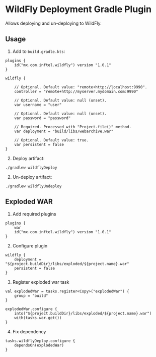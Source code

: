 # WildFly Deployment Gradle Plugin

Allows deploying and un-deploying to WildFly.

## Usage

1. Add to `build.gradle.kts`:

```
plugins {
    id("mx.com.inftel.wildfly") version "1.0.1"
}

wildfly {

    // Optional. Default value: "remote+http://localhost:9990".
    controller = "remote+http://myserver.mydomain.com:9990"

    // Optional. Default value: null (unset).
    var username = "user"

    // Optional. Default value: null (unset).
    var password = "password"

    // Required. Processed with "Project.file()" method.
    var deployment = "build/libs/webarchive.war"

    // Optional. Default value: true.
    var persistent = false
}
```

2. Deploy artifact:

```
./gradlew wildflyDeploy
```

2. Un-deploy artifact:

```
./gradlew wildflyUndeploy
```


## Exploded WAR

1. Add required plugins

```
plugins {
    war
    id("mx.com.inftel.wildfly") version "1.0.1"
}
```

2.  Configure plugin

```
wildfly {
    deployment = "${project.buildDir}/libs/exploded/${project.name}.war"
    persistent = false
}
```

3. Register exploded war task

```
val explodedWar = tasks.register<Copy>("explodedWar") {
    group = "build"
}

explodedWar.configure {
    into("${project.buildDir}/libs/exploded/${project.name}.war")
    with(tasks.war.get())
}
```

4. Fix dependency

```
tasks.wildflyDeploy.configure {
    dependsOn(explodedWar)
}
```
